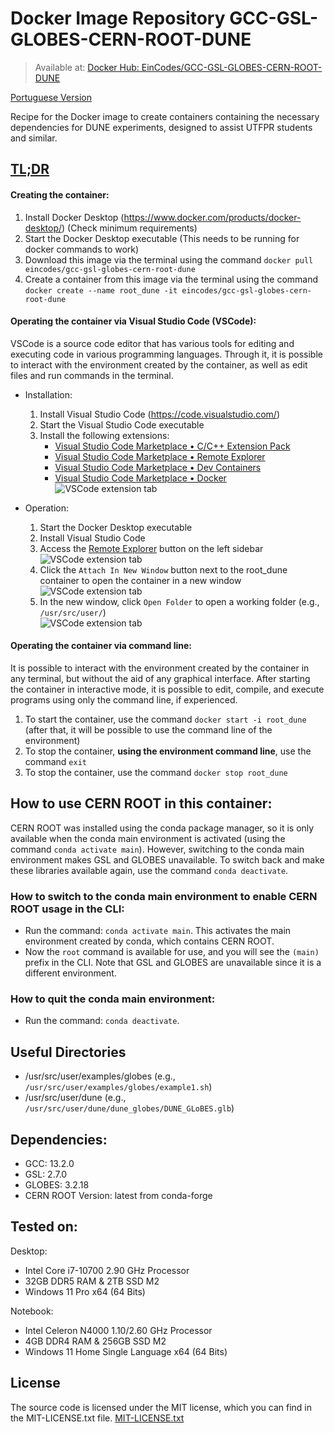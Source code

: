 # Docker Image Repository GCC-GSL-GLOBES-CERN-ROOT-DUNE
> Available at: [Docker Hub: EinCodes/GCC-GSL-GLOBES-CERN-ROOT-DUNE](https://hub.docker.com/r/eincodes/gcc-gsl-globes-cern-root-dune)

[Portuguese Version](/readme.md)

Recipe for the Docker image to create containers containing the necessary dependencies for DUNE experiments, designed to assist UTFPR students and similar.

## [TL;DR](https://en.wikipedia.org/wiki/Wikipedia:Too_long;_didn%27t_read)

#### Creating the container:
1. Install Docker Desktop (https://www.docker.com/products/docker-desktop/) (Check minimum requirements)
2. Start the Docker Desktop executable (This needs to be running for docker commands to work)
3. Download this image via the terminal using the command `docker pull eincodes/gcc-gsl-globes-cern-root-dune`
4. Create a container from this image via the terminal using the command `docker create --name root_dune -it eincodes/gcc-gsl-globes-cern-root-dune`

#### Operating the container via Visual Studio Code (VSCode):
VSCode is a source code editor that has various tools for editing and executing code in various programming languages. Through it, it is possible to interact with the environment created by the container, as well as edit files and run commands in the terminal.

- Installation:
    1. Install Visual Studio Code (https://code.visualstudio.com/)
    2. Start the Visual Studio Code executable
    3. Install the following extensions:
        - [Visual Studio Code Marketplace • C/C++ Extension Pack](https://marketplace.visualstudio.com/items?itemName=ms-vscode.cpptools-extension-pack)
        - [Visual Studio Code Marketplace • Remote Explorer](https://marketplace.visualstudio.com/items?itemName=ms-vscode.remote-explorer)
        - [Visual Studio Code Marketplace • Dev Containers](https://marketplace.visualstudio.com/items?itemName=ms-vscode-remote.remote-containers)
        - [Visual Studio Code Marketplace • Docker](https://marketplace.visualstudio.com/items?itemName=ms-azuretools.vscode-docker)
        </br> ![VSCode extension tab](/src/sample-01.png)

- Operation:
    1. Start the Docker Desktop executable
    2. Install Visual Studio Code
    3. Access the [Remote Explorer](/src/sample-03.png) button on the left sidebar
    </br> ![VSCode extension tab](/src/sample-02.png) 
    4. Click the `Attach In New Window` button next to the root_dune container to open the container in a new window
    </br> ![VSCode extension tab](/src/sample-04.png)
    5. In the new window, click `Open Folder` to open a working folder (e.g., `/usr/src/user/`)
    </br> ![VSCode extension tab](/src/sample-05.png)

#### Operating the container via command line:
It is possible to interact with the environment created by the container in any terminal, but without the aid of any graphical interface. After starting the container in interactive mode, it is possible to edit, compile, and execute programs using only the command line, if experienced.

1. To start the container, use the command `docker start -i root_dune` (after that, it will be possible to use the command line of the environment)
2. To stop the container, **using the environment command line**, use the command `exit`
3. To stop the container, use the command `docker stop root_dune`

## How to use CERN ROOT in this container:
CERN ROOT was installed using the conda package manager, so it is only available when the conda main environment is activated (using the command `conda activate main`). However, switching to the conda main environment makes GSL and GLOBES unavailable. To switch back and make these libraries available again, use the command `conda deactivate`.

### How to switch to the conda main environment to enable CERN ROOT usage in the CLI:
- Run the command: `conda activate main`. This activates the main environment created by conda, which contains CERN ROOT.
- Now the `root` command is available for use, and you will see the `(main)` prefix in the CLI. Note that GSL and GLOBES are unavailable since it is a different environment.

### How to quit the conda main environment:
- Run the command: `conda deactivate`.

## Useful Directories
- /usr/src/user/examples/globes (e.g., `/usr/src/user/examples/globes/example1.sh`)
- /usr/src/user/dune (e.g., `/usr/src/user/dune/dune_globes/DUNE_GLoBES.glb`)

## Dependencies:
- GCC: 13.2.0
- GSL: 2.7.0
- GLOBES: 3.2.18
- CERN ROOT Version: latest from conda-forge

## Tested on:
Desktop:
- Intel Core i7-10700 2.90 GHz Processor
- 32GB DDR5 RAM & 2TB SSD M2
- Windows 11 Pro x64 (64 Bits)

Notebook:
- Intel Celeron N4000 1.10/2.60 GHz Processor
- 4GB DDR4 RAM & 256GB SSD M2
- Windows 11 Home Single Language x64 (64 Bits)

## License
The source code is licensed under the MIT license, which you can find in the MIT-LICENSE.txt file.
[MIT-LICENSE.txt](/MIT-LICENSE.txt)